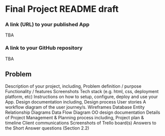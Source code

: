 # Final Project README draft

### A link (URL) to your published App
  TBA
### A link to your GitHub repository
  TBA

## Problem


Description of your project, including,
Problem definition / purpose
Functionality / features
Screenshots
Tech stack (e.g. html, css, deployment platform, etc)
Instructions on how to setup, configure, deploy and use your App.
Design documentation including,
Design process
User stories
A workflow diagram of the user journey/s.
Wireframes
Database Entity Relationship Diagrams
Data Flow Diagram
OO design documentation
Details of Project Management & Planning process including,
Project plan & timeline
Client communications
Screenshots of Trello board(s)
Answers to the Short Answer questions (Section 2.2)

